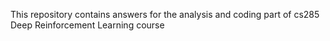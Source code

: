 This repository contains answers for the analysis and coding part of cs285 Deep Reinforcement Learning course 
